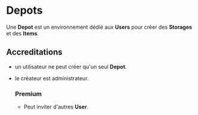 # Depots

Une **Depot** est un environnement dédié aux **Users** pour créer des **Storages** et des **Items**.

## Accreditations
- un utilisateur ne peut créer qu'un seul **Depot**.
- le créateur est administrateur.

    ### Premium
    - Peut inviter d'autres **User**.


